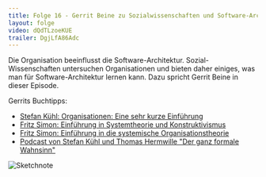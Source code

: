 ```yaml
---
title: Folge 16 - Gerrit Beine zu Sozialwissenschaften und Software-Architektur
layout: folge
video: dQdTLzoeKUE
trailer: DgjLfA86Adc
---
```


Die Organisation beeinflusst die
Software-Architektur. Sozial-Wissenschaften untersuchen Organisationen
und bieten daher einiges, was man für Software-Architektur lernen
kann. Dazu spricht Gerrit Beine in dieser Episode.

Gerrits Buchtipps: 

* [Stefan Kühl: Organisationen: Eine sehr kurze Einführung](https://www.goodreads.com/book/show/19286163-organisationen)
* [Fritz Simon: Einführung in Systemtheorie und Konstruktivismus](https://www.goodreads.com/book/show/1796959.Einf_hrung_In_Systemtheorie_Und_Konstruktivismus)
* [Fritz Simon: Einführung in die systemische Organisationstheorie](https://www.goodreads.com/book/show/5325490-einf-hrung-in-die-systemische-organisationstheorie)
* [Podcast von Stefan Kühl und Thomas Hermwille "Der ganz formale Wahnsinn"](https://anchor.fm/wahnsinn)

![Sketchnote](folge16.png "Sketchnote")
